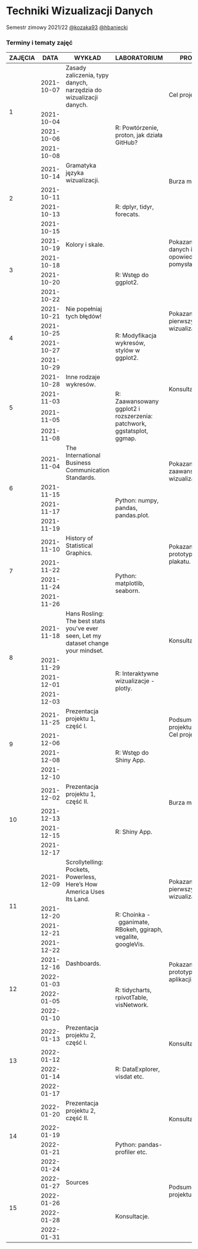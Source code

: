 # Techniki Wizualizacji Danych

Semestr zimowy 2021/22 [@kozaka93](https://github.com/kozaka93) [@hbaniecki](https://github.com/hbaniecki)

### Terminy i tematy zajęć

<table>
<thead>
  <tr>
    <th>ZAJĘCIA</th>
    <th>DATA</th>
    <th>WYKŁAD</th>
    <th>LABORATORIUM</th>
    <th>PROJEKT</th>
    <th>SKŁADOWA</th>
    <th>PUNKTY</th>
  </tr>
</thead>
<tbody>
  <tr>
    <td rowspan="4">1</td>
    <td>2021-10-07</td>
    <td>Zasady zaliczenia, typy danych, narzędzia do wizualizacji danych.</td>
    <td></td>
    <td rowspan="2">Cel projektu 1.</td>
    <td rowspan="4"></td>
    <td rowspan="4"></td>
  </tr>
  <tr>
    <td>2021-10-04</td>
    <td rowspan="3"></td>
    <td rowspan="3">R: Powtórzenie, proton, jak działa GitHub?</td>
  </tr>
  <tr>
    <td>2021-10-06</td>
    <td rowspan="2"></td>
  </tr>
  <tr>
    <td>2021-10-08</td>
  </tr>
  <tr>
    <td rowspan="4">2</td>
    <td>2021-10-14</td>
    <td>Gramatyka języka wizualizacji.</td>
    <td></td>
    <td rowspan="2">Burza mózgów.</td>
    <td rowspan="4">Praca na zajęciach projektowych.</td>
    <td rowspan="4">1</td>
  </tr>
  <tr>
    <td>2021-10-11</td>
    <td rowspan="3"></td>
    <td rowspan="3">R: dplyr, tidyr, forecats.</td>
  </tr>
  <tr>
    <td>2021-10-13</td>
    <td rowspan="2"></td>
  </tr>
  <tr>
    <td>2021-10-15</td>
  </tr>
  <tr>
    <td rowspan="4">3</td>
    <td>2021-10-19</td>
    <td>Kolory i skale.</td>
    <td></td>
    <td rowspan="2">Pokazanie danych i opowiedzenie o pomysłach.</td>
    <td rowspan="4">Praca na zajęciach projektowych.<br>Oddanie PD1.</td>
    <td rowspan="4">1 + 5 </td>
  </tr>
  <tr>
    <td>2021-10-18</td>
    <td rowspan="3"></td>
    <td rowspan="3">R: Wstęp do ggplot2.</td>
  </tr>
  <tr>
    <td>2021-10-20</td>
    <td rowspan="2"></td>
  </tr>
  <tr>
    <td>2021-10-22</td>
  </tr>
  <tr>
    <td rowspan="4">4</td>
    <td>2021-10-21</td>
    <td>Nie popełniaj tych błędów!</td>
    <td></td>
    <td rowspan="2">Pokazanie pierwszych wizualizacji.</td>
    <td rowspan="4">Praca na zajęciach projektowych.</td>
    <td rowspan="4">1</td>
  </tr>
  <tr>
    <td>2021-10-25</td>
    <td rowspan="3"></td>
    <td rowspan="3">R: Modyfikacja wykresów, stylów w ggplot2.</td>
  </tr>
  <tr>
    <td>2021-10-27</td>
    <td rowspan="2"></td>
  </tr>
  <tr>
    <td>2021-10-29</td>
  </tr>
  <tr>
    <td rowspan="4">5</td>
    <td>2021-10-28</td>
    <td>Inne rodzaje wykresów.</td>
    <td></td>
    <td rowspan="2">Konsultacje.</td>
    <td rowspan="4">Oddanie PD2.</td>
    <td rowspan="4">5</td>
  </tr>
  <tr>
    <td>2021-11-03</td>
    <td rowspan="3"></td>
    <td rowspan="3">R: Zaawansowany ggplot2 i rozszerzenia: patchwork, ggstatsplot, ggmap.</td>
  </tr>
  <tr>
    <td>2021-11-05</td>
    <td rowspan="2"></td>
  </tr>
  <tr>
    <td>2021-11-08</td>
  </tr>
  <tr>
    <td rowspan="4">6</td>
    <td>2021-11-04</td>
    <td>The International Business Communication Standards.</td>
    <td></td>
    <td rowspan="2">Pokazanie zaawansowanych wizualizacji.</td>
    <td rowspan="4">Praca na zajęciach projektowych.</td>
    <td rowspan="4">1</td>
  </tr>
  <tr>
    <td>2021-11-15</td>
    <td rowspan="3"></td>
    <td rowspan="3">Python: numpy, pandas, pandas.plot.</td>
  </tr>
  <tr>
    <td>2021-11-17</td>
    <td rowspan="2"></td>
  </tr>
  <tr>
    <td>2021-11-19</td>
  </tr>
  <tr>
    <td rowspan="4">7</td>
    <td>2021-11-10</td>
    <td>History of Statistical Graphics.</td>
    <td></td>
    <td rowspan="2">Pokazanie prototypu plakatu.</td>
    <td rowspan="4">Praca na zajęciach projektowych.<br>Oddanie PD3.</td>
    <td rowspan="4">1 + 10</td>
  </tr>
  <tr>
    <td>2021-11-22</td>
    <td rowspan="3"></td>
    <td rowspan="3">Python: matplotlib, seaborn.</td>
  </tr>
  <tr>
    <td>2021-11-24</td>
    <td rowspan="2"></td>
  </tr>
  <tr>
    <td>2021-11-26</td>
  </tr>
  <tr>
    <td rowspan="4">8</td>
    <td>2021-11-18</td>
    <td>Hans Rosling: The best stats you've ever seen, Let my dataset change your mindset.</td>
    <td></td>
    <td rowspan="2">Konsultacje.</td>
    <td rowspan="4">Oddanie PD4.</td>
    <td rowspan="4">5</td>
  </tr>
  <tr>
    <td>2021-11-29</td>
    <td rowspan="3"></td>
    <td rowspan="3">R: Interaktywne wizualizacje - plotly.</td>
  </tr>
  <tr>
    <td>2021-12-01</td>
    <td rowspan="2"></td>
  </tr>
  <tr>
    <td>2021-12-03</td>
  </tr>
  <tr>
    <td rowspan="4">9</td>
    <td>2021-11-25</td>
    <td>Prezentacja projektu 1, część I.</td>
    <td></td>
    <td rowspan="2">Podsumowanie projektu 1.<br>Cel projektu 2.</td>
    <td rowspan="4"></td>
    <td rowspan="4">20</td>
  </tr>
  <tr>
    <td>2021-12-06</td>
    <td rowspan="3"></td>
    <td rowspan="3">R: Wstęp do Shiny App.</td>
  </tr>
  <tr>
    <td>2021-12-08</td>
    <td rowspan="2"></td>
  </tr>
  <tr>
    <td>2021-12-10</td>
  </tr>
  <tr>
    <td rowspan="4">10</td>
    <td>2021-12-02</td>
    <td>Prezentacja projektu 1, część II.</td>
    <td></td>
    <td rowspan="2">Burza mózgów.</td>
    <td rowspan="4">Praca na zajęciach projektowych.<br>Oddanie PD5.</td>
    <td rowspan="4">1 + 5</td>
  </tr>
  <tr>
    <td>2021-12-13</td>
    <td rowspan="3"></td>
    <td rowspan="3">R: Shiny App.</td>
  </tr>
  <tr>
    <td>2021-12-15</td>
    <td rowspan="2"></td>
  </tr>
  <tr>
    <td>2021-12-17</td>
  </tr>
  <tr>
    <td rowspan="4">11</td>
    <td>2021-12-09</td>
    <td>Scrollytelling: Pockets, Powerless, Here’s How America Uses Its Land.</td>
    <td></td>
    <td rowspan="2">Pokazanie pierwszych wizualizacji.</td>
    <td rowspan="4">Praca na zajęciach projektowych.</td>
    <td rowspan="4">2</td>
  </tr>
  <tr>
    <td>2021-12-20</td>
    <td rowspan="3"></td>
    <td rowspan="3">R: Choinka -&nbsp;&nbsp;gganimate, RBokeh, ggiraph, vegalite, googleVis.</td>
  </tr>
  <tr>
    <td>2021-12-21</td>
    <td rowspan="2"></td>
  </tr>
  <tr>
    <td>2021-12-22</td>
  </tr>
  <tr>
    <td rowspan="4">12</td>
    <td>2021-12-16</td>
    <td>Dashboards.</td>
    <td></td>
    <td rowspan="2">Pokazanie prototypu aplikacji.</td>
    <td rowspan="4">Praca na zajęciach projektowych.<br>Oddanie PD6.</td>
    <td rowspan="4">2 + 10</td>
  </tr>
  <tr>
    <td>2022-01-03</td>
    <td rowspan="3"></td>
    <td rowspan="3">R: tidycharts, rpivotTable, visNetwork.</td>
  </tr>
  <tr>
    <td>2022-01-05</td>
    <td rowspan="2"></td>
  </tr>
  <tr>
    <td>2022-01-10</td>
  </tr>
  <tr>
    <td rowspan="4">13</td>
    <td>2022-01-13</td>
    <td>Prezentacja projektu 2, część I.</td>
    <td></td>
    <td rowspan="2">Konsultacje.</td>
    <td rowspan="4">Oddanie PD7.</td>
    <td rowspan="4">20 + 5</td>
  </tr>
  <tr>
    <td>2022-01-12</td>
    <td rowspan="3"></td>
    <td rowspan="3">R: DataExplorer, visdat etc.</td>
  </tr>
  <tr>
    <td>2022-01-14</td>
    <td rowspan="2"></td>
  </tr>
  <tr>
    <td>2022-01-17</td>
  </tr>
  <tr>
    <td rowspan="4">14</td>
    <td>2022-01-20</td>
    <td>Prezentacja projektu 2, część II.</td>
    <td></td>
    <td rowspan="2">Konsultacje.</td>
    <td rowspan="4"></td>
    <td rowspan="4"></td>
  </tr>
  <tr>
    <td>2022-01-19</td>
    <td rowspan="3"></td>
    <td rowspan="3">Python: pandas-profiler etc.</td>
  </tr>
  <tr>
    <td>2022-01-21</td>
    <td rowspan="2"></td>
  </tr>
  <tr>
    <td>2022-01-24</td>
  </tr>
  <tr>
    <td rowspan="4">15</td>
    <td>2022-01-27</td>
    <td>Sources</td>
    <td></td>
    <td rowspan="2">Podsumowanie projektu 2.</td>
    <td rowspan="4">Oddanie PD8.</td>
    <td rowspan="4">5</td>
  </tr>
  <tr>
    <td>2022-01-26</td>
    <td rowspan="3"></td>
    <td rowspan="3">Konsultacje.</td>
  </tr>
  <tr>
    <td>2022-01-28</td>
    <td rowspan="2"></td>
  </tr>
  <tr>
    <td>2022-01-31</td>
  </tr>
</tbody>
</table>
